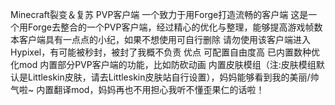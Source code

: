 Minecraft裂变＆复苏 PVP客户端
一个致力于用Forge打造流畅的客户端
这是一个用Forge去整合的一个PVP客户端，经过精心的优化与整理，能够提高游戏帧数
本客户端具有一点点的小纪，如果不想使用可自行删除
请勿使用该客户端进入Hypixel，有可能被秒封，被封了我概不负责
优点
可配置自由度高
已内置数种优化mod
内置部分PVP客户端的功能，比如防砍动画
内置皮肤模组（注:皮肤模组默认是Littleskin皮肤，请去Littleskin皮肤站自行设置），妈妈能够看到我的美丽/帅气啦~
内置翻译mod，妈妈再也不用担心我听不懂歪果仁的话啦！
